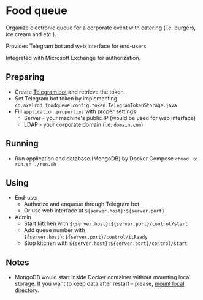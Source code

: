 # Food queue
Organize electronic queue for a corporate event with catering (i.e. burgers, ice cream and etc.).

Provides Telegram bot and web interface for end-users.

Integrated with Microsoft Exchange for authorization.

## Preparing
- Create [Telegram bot](https://core.telegram.org/bots#creating-a-new-bot) and retrieve the token
- Set Telegram bot token by implementing `co.axelrod.foodqueue.config.token.TelegramTokenStorage.java`
- Fill `application.properties` with proper settings
    - Server - your machine's public IP (would be used for web interface)
    - LDAP - your corporate domain (i.e. `domain.com`)

## Running
- Run application and database (MongoDB) by Docker Compose
    ``
    chmod +x run.sh
    ./run.sh
    ``

## Using
- End-user
    - Authorize and enqueue through Telegram bot
    - Or use web interface at `${server.host}:${server.port}`
- Admin
    - Start kitchen with `${server.host}:${server.port}/control/start`
    - Add queue number with `${server.host}:${server.port}/control/itReady`
    - Stop kitchen with `${server.host}:${server.port}/control/start`
    
## Notes
- MongoDB would start inside Docker container without mounting local storage.
If you want to keep data after restart - please, [mount local directory](https://hub.docker.com/_/mongo/).